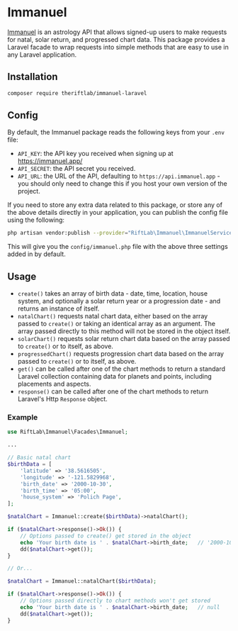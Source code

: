 # Immanuel

[Immanuel](https://immanuel.app/) is an astrology API that allows signed-up users to make requests for natal, solar return, and progressed chart data. This package provides a Laravel facade to wrap requests into simple methods that are easy to use in any Laravel application.

## Installation

```bash
composer require theriftlab/immanuel-laravel
```

## Config

By default, the Immanuel package reads the following keys from your `.env` file:

* `API_KEY`: the API key you received when signing up at https://immanuel.app/
* `API_SECRET`: the API secret you received.
* `API_URL`: the URL of the API, defaulting to `https://api.immanuel.app` - you should only need to change this if you host your own version of the project.

If you need to store any extra data related to this package, or store any of the above details directly in your application, you can publish the config file using the following:

```bash
php artisan vendor:publish --provider="RiftLab\Immanuel\ImmanuelServiceProvider" --tag="config"
```

This will give you the `config/immanuel.php` file with the above three settings added in by default.

## Usage

* `create()` takes an array of birth data - date, time, location, house system, and optionally a solar return year or a progression date - and returns an instance of itself.
* `natalChart()` requests natal chart data, either based on the array passed to `create()` or taking an identical array as an argument. The array passed directly to this method will not be stored in the object itself.
* `solarChart()` requests solar return chart data based on the array passed to `create()` or to itself, as above.
* `progressedChart()` requests progression chart data based on the array passed to `create()` or to itself, as above.
* `get()` can be called after one of the chart methods to return a standard Laravel collection containing data for planets and points, including placements and aspects.
* `response()` can be called after one of the chart methods to return Laravel's Http `Response` object.

### Example

```php
use RiftLab\Immanuel\Facades\Immanuel;

...

// Basic natal chart
$birthData = [
    'latitude' => '38.5616505',
    'longitude' => '-121.5829968',
    'birth_date' => '2000-10-30',
    'birth_time' => '05:00',
    'house_system' => 'Polich Page',
];

$natalChart = Immanuel::create($birthData)->natalChart();

if ($natalChart->response()->Ok()) {
    // Options passed to create() get stored in the object
    echo 'Your birth date is ' . $natalChart->birth_date;   // '2000-10-30'
    dd($natalChart->get());
}

// Or...

$natalChart = Immanuel::natalChart($birthData);

if ($natalChart->response()->Ok()) {
    // Options passed directly to chart methods won't get stored
    echo 'Your birth date is ' . $natalChart->birth_date;   // null
    dd($natalChart->get());
}
```